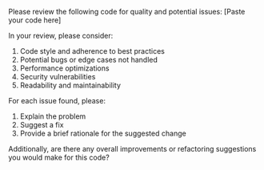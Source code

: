 Please review the following code for quality and potential issues:
[Paste your code here]

In your review, please consider:
1. Code style and adherence to best practices
2. Potential bugs or edge cases not handled
3. Performance optimizations
4. Security vulnerabilities
5. Readability and maintainability

For each issue found, please:
1. Explain the problem
2. Suggest a fix
3. Provide a brief rationale for the suggested change

Additionally, are there any overall improvements or refactoring suggestions you would make for this code?